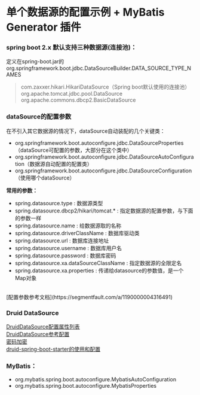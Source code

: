 # 单个数据源的配置示例 + MyBatis Generator 插件

### spring boot 2.x 默认支持三种数据源(连接池)：
定义在spring-boot.jar的org.springframework.boot.jdbc.DataSourceBuilder.DATA_SOURCE_TYPE_NAMES<br>
>com.zaxxer.hikari.HikariDataSource（Spring boot默认使用的连接池）<br>
>org.apache.tomcat.jdbc.pool.DataSource<br>
>org.apache.commons.dbcp2.BasicDataSource<br>

### dataSource的配置参数
在不引入其它数据源的情况下，dataSource自动装配的几个关键类：
 + org.springframework.boot.autoconfigure.jdbc.DataSourceProperties（dataSource可配置的参数，大部分在这个类中）
 + org.springframework.boot.autoconfigure.jdbc.DataSourceAutoConfiguration（数据源自动配置的配置类）
 + org.springframework.boot.autoconfigure.jdbc.DataSourceConfiguration（使用哪个dataSource）
 
**常用的参数：**
 + spring.datasource.type : 数据源类型
 + spring.datasource.dbcp2/hikari/tomcat.* : 指定数据源的配置参数，与下面的参数一样
 + spring.datasource.name : 给数据源取的名称
 + spring.datasource.driverClassName : 数据库驱动类
 + spring.datasource.url : 数据库连接地址
 + spring.datasource.username : 数据库用户名
 + spring.datasource.password : 数据库密码
 + spring.datasource.xa.dataSourceClassName : 指定数据源的全限定名
 + spring.datasource.xa.properties : 传递给datasource的参数值，是一个Map对象
 <br>
[配置参数参考文档](https://segmentfault.com/a/1190000004316491)

### Druid DataSource
[DruidDataSource配置属性列表](https://github.com/alibaba/druid/wiki/DruidDataSource%E9%85%8D%E7%BD%AE%E5%B1%9E%E6%80%A7%E5%88%97%E8%A1%A8)<br>
[DruidDataSource参考配置](https://github.com/alibaba/druid/wiki/DruidDataSource%E9%85%8D%E7%BD%AE)<br>
[密码加密](https://github.com/alibaba/druid/wiki/%E4%BD%BF%E7%94%A8ConfigFilter)<br>
[druid-spring-boot-starter的使用和配置](https://github.com/alibaba/druid/tree/master/druid-spring-boot-starter)
<br>

### MyBatis：
 + org.mybatis.spring.boot.autoconfigure.MybatisAutoConfiguration
 + org.mybatis.spring.boot.autoconfigure.MybatisProperties